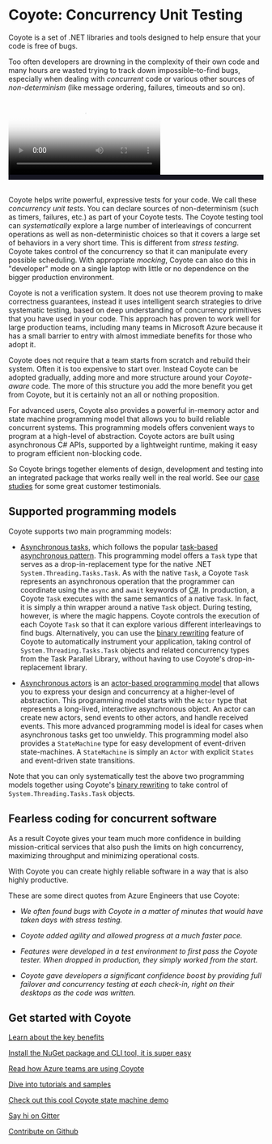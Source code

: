 # Coyote: Concurrency Unit Testing

Coyote is a set of .NET libraries and tools designed to help ensure that your code is free of bugs.

Too often developers are drowning in the complexity of their own code and many hours are wasted
trying to track down impossible-to-find bugs, especially when dealing with _concurrent_ code or
various other sources of _non-determinism_ (like message ordering, failures, timeouts and so on).

<div class="embed-responsive embed-responsive-16by9">
    <video id="shortintro" class="embed-responsive-item" controls poster="assets/images/ShortIntro.png">
        <source  class="embed-responsive-item" src="https://github.com/microsoft/coyote-content/raw/master/assets/video/ShortIntro.mp4" type="video/mp4">
        <!-- <source src="/assets/ShortIntro.webm" type="video/webm"> -->
    </video>
</div>

<div id="caption" style="background:#151520; color:white; font-size: 18px; padding:5px;"></div>
<br/>

<script type="text/javascript">

  var captions = [[0, "This animation shows messages passing through a highly parallel distributed system."],
              [5, "Each node represents a microservice or a piece of code running on some machine."],
              [10, "Messages are flying through this system in a way that makes it hard to debug when something goes wrong."],
              [16, "Coyote tests one async path at a time exploring all possible paths through the system and it does this very quickly"],
              [23, "It also records this path so that when it finds a bug that bug is 100% reproducible."]
          ];

  function show_captions(video, caption){
    var time = video.currentTime;
    var line = null;
    for (var i = 0; i < captions.length; i++) {
      var nextline = captions[i];
      if (nextline[0] > time) break;
      line = nextline;
    }
    if (line != null) {
      caption.style.display="block";
      caption.innerHTML = line[1]
    } else {
      caption.style.display="none";
    }
  }

  $(document).ready(function () {
      video  = $("#shortintro")[0];
      caption = $("#caption")[0];
      caption.style.display="none";
      video.ontimeupdate = function() { show_captions(video, caption); };
  });

</script>

Coyote helps write powerful, expressive tests for your code. We call these _concurrency unit tests_.
You can declare sources of non-determinism (such as timers, failures, etc.) as part of your Coyote
tests. The Coyote testing tool can _systematically_ explore a large number of interleavings of
concurrent operations as well as non-deterministic choices so that it covers a large set of
behaviors in a very short time. This is different from _stress testing_. Coyote takes control of the
concurrency so that it can manipulate every possible scheduling. With appropriate _mocking_, Coyote
can also do this in "developer" mode on a single laptop with little or no dependence on the bigger
production environment.

Coyote is not a verification system. It does not use theorem proving to make correctness guarantees,
instead it uses intelligent search strategies to drive systematic testing, based on deep
understanding of concurrency primitives that you have used in your code. This approach has proven to
work well for large production teams, including many teams in Microsoft Azure because it has a small
barrier to entry with almost immediate benefits for those who adopt it.

Coyote does not require that a team starts from scratch and rebuild their system. Often it is too
expensive to start over. Instead Coyote can be adopted gradually, adding more and more structure
around your _Coyote-aware_ code. The more of this structure you add the more benefit you get from
Coyote, but it is certainly not an all or nothing proposition.

For advanced users, Coyote also provides a powerful in-memory actor and state machine programming
model that allows you to build reliable concurrent systems. This programming models offers
convenient ways to program at a high-level of abstraction. Coyote actors are built using
asynchronous C# APIs, supported by a lightweight runtime, making it easy to program efficient
non-blocking code.

So Coyote brings together elements of design, development and testing into an integrated package
that works really well in the real world. See our [case
studies](case-studies/azure-batch-service.md) for some great customer testimonials.

## Supported programming models

Coyote supports two main programming models:

- [Asynchronous tasks](programming-models/tasks/overview.md), which follows the popular [task-based
  asynchronous
  pattern](https://docs.microsoft.com/en-us/dotnet/standard/asynchronous-programming-patterns/task-based-asynchronous-pattern-tap).
  This programming model offers a `Task` type  that serves as a drop-in-replacement type for the
  native .NET `System.Threading.Tasks.Task`. As with the native `Task`, a Coyote `Task` represents
  an asynchronous operation that the programmer can coordinate using the `async` and `await`
  keywords of [C#](https://docs.microsoft.com/en-gb/dotnet/csharp/). In production, a Coyote `Task`
  executes with the same semantics of a native `Task`. In fact, it is simply a thin wrapper around a
  native `Task` object. During testing, however, is where the magic happens. Coyote controls the
  execution of each Coyote `Task` so that it can explore various different interleavings to find
  bugs. Alternatively, you can use the [binary rewriting](programming-models/tasks/rewriting.md)
  feature of Coyote to automatically instrument your application, taking control of
  `System.Threading.Tasks.Task` objects and related concurrency types from the Task Parallel
  Library, without having to use Coyote's drop-in-replacement library.

- [Asynchronous actors](programming-models/actors/overview.md) is an [actor-based programming
  model](https://en.wikipedia.org/wiki/Actor_model) that allows you to express your design and
  concurrency at a higher-level of abstraction. This programming model starts with the `Actor` type
  that represents a long-lived, interactive asynchronous object. An actor can create new actors,
  send events to other actors, and handle received events. This more advanced programming model is
  ideal for cases when asynchronous tasks get too unwieldy. This programming model also provides a
  `StateMachine` type for easy development of event-driven state-machines. A `StateMachine` is
  simply an `Actor` with explicit `States` and event-driven state transitions.

Note that you can only systematically test the above two programming models together using Coyote's
[binary rewriting](programming-models/tasks/rewriting.md) to take control of
`System.Threading.Tasks.Task` objects.

## Fearless coding for concurrent software

As a result Coyote gives your team much more confidence in building mission-critical services that
also push the limits on high concurrency, maximizing throughput and minimizing operational costs.

With Coyote you can create highly reliable software in a way that is also highly productive.

These are some direct quotes from Azure Engineers that use Coyote:

  * _We often found bugs with Coyote in a matter of minutes that would have taken days with stress testing._

  * _Coyote added agility and allowed progress at a much faster pace._

  * _Features were developed in a test environment to first pass the Coyote tester. When dropped in
  production, they simply worked from the start._

  * _Coyote gave developers a significant confidence boost by providing full failover and
  concurrency testing at each check-in, right on their desktops as the code was written._

## Get started with Coyote

[Learn about the key benefits](overview/benefits.md)

[Install the NuGet package and CLI tool, it is super easy](get-started/install.md)

[Read how Azure teams are using Coyote](case-studies/azure-batch-service.md)

[Dive into tutorials and samples](tutorials/tasks/account-manager.md)

[Check out this cool Coyote state machine demo](programming-models/actors/state-machine-demo/)

[Say hi on Gitter](https://gitter.im/Microsoft/coyote)

[Contribute on Github](https://github.com/microsoft/coyote/)
